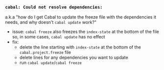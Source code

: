 ### `cabal: Could not resolve dependencies:`

a.k.a "how do I get Cabal to update the freeze file with the dependencies it needs, and why doesn't `cabal update` work?"
- issue: `cabal freeze` also freezes the `index-state` at the bottom of the file so, in some cases, `cabal update` has no effect
- fix: 
  - delete the line starting with `index-state` at the bottom of the `cabal.project.freeze` file
  - delete lines for any dependencies you want to update
  - run `cabal update`/`cabal freeze`
